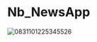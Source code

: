 # Nb_NewsApp
![0831101225345526](https://github.com/boradorying/Nb_NewsApp/assets/136980408/8f94cd12-4f4a-49d4-b25b-48bb3b6113e7)

